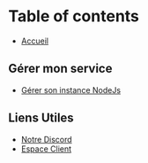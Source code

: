 # Table of contents

* [Accueil](README.md)

## Gérer mon service

* [Gérer son instance NodeJs](gerer-mon-service/gerer-son-instance-nodejs.md)

## Liens Utiles

* [Notre Discord](https://discord.gg/s4PFvv8)
* [Espace Client](https://umbo-france.eu/client/)

